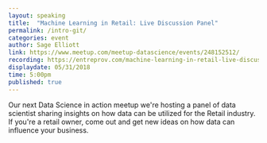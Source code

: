 ```yaml
---
layout: speaking
title:  "Machine Learning in Retail: Live Discussion Panel"
permalink: /intro-git/
categories: event
author: Sage Elliott
link: https://www.meetup.com/meetup-datascience/events/248152512/
recording: https://entreprov.com/machine-learning-in-retail-live-discussion-panel-live-recording/
displaydate: 05/31/2018 
time: 5:00pm
published: true
---
```


Our next Data Science in action meetup we're hosting a panel of data scientist sharing insights on how data can be utilized for the Retail industry. If you're a retail owner, come out and get new ideas on how data can influence your business.